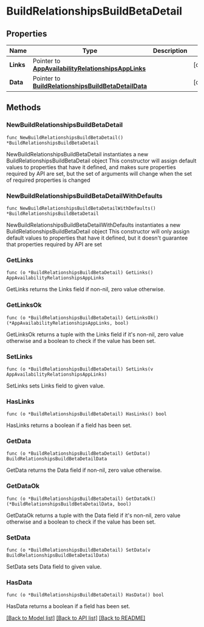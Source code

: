 # BuildRelationshipsBuildBetaDetail

## Properties

Name | Type | Description | Notes
------------ | ------------- | ------------- | -------------
**Links** | Pointer to [**AppAvailabilityRelationshipsAppLinks**](AppAvailabilityRelationshipsAppLinks.md) |  | [optional] 
**Data** | Pointer to [**BuildRelationshipsBuildBetaDetailData**](BuildRelationshipsBuildBetaDetailData.md) |  | [optional] 

## Methods

### NewBuildRelationshipsBuildBetaDetail

`func NewBuildRelationshipsBuildBetaDetail() *BuildRelationshipsBuildBetaDetail`

NewBuildRelationshipsBuildBetaDetail instantiates a new BuildRelationshipsBuildBetaDetail object
This constructor will assign default values to properties that have it defined,
and makes sure properties required by API are set, but the set of arguments
will change when the set of required properties is changed

### NewBuildRelationshipsBuildBetaDetailWithDefaults

`func NewBuildRelationshipsBuildBetaDetailWithDefaults() *BuildRelationshipsBuildBetaDetail`

NewBuildRelationshipsBuildBetaDetailWithDefaults instantiates a new BuildRelationshipsBuildBetaDetail object
This constructor will only assign default values to properties that have it defined,
but it doesn't guarantee that properties required by API are set

### GetLinks

`func (o *BuildRelationshipsBuildBetaDetail) GetLinks() AppAvailabilityRelationshipsAppLinks`

GetLinks returns the Links field if non-nil, zero value otherwise.

### GetLinksOk

`func (o *BuildRelationshipsBuildBetaDetail) GetLinksOk() (*AppAvailabilityRelationshipsAppLinks, bool)`

GetLinksOk returns a tuple with the Links field if it's non-nil, zero value otherwise
and a boolean to check if the value has been set.

### SetLinks

`func (o *BuildRelationshipsBuildBetaDetail) SetLinks(v AppAvailabilityRelationshipsAppLinks)`

SetLinks sets Links field to given value.

### HasLinks

`func (o *BuildRelationshipsBuildBetaDetail) HasLinks() bool`

HasLinks returns a boolean if a field has been set.

### GetData

`func (o *BuildRelationshipsBuildBetaDetail) GetData() BuildRelationshipsBuildBetaDetailData`

GetData returns the Data field if non-nil, zero value otherwise.

### GetDataOk

`func (o *BuildRelationshipsBuildBetaDetail) GetDataOk() (*BuildRelationshipsBuildBetaDetailData, bool)`

GetDataOk returns a tuple with the Data field if it's non-nil, zero value otherwise
and a boolean to check if the value has been set.

### SetData

`func (o *BuildRelationshipsBuildBetaDetail) SetData(v BuildRelationshipsBuildBetaDetailData)`

SetData sets Data field to given value.

### HasData

`func (o *BuildRelationshipsBuildBetaDetail) HasData() bool`

HasData returns a boolean if a field has been set.


[[Back to Model list]](../README.md#documentation-for-models) [[Back to API list]](../README.md#documentation-for-api-endpoints) [[Back to README]](../README.md)


